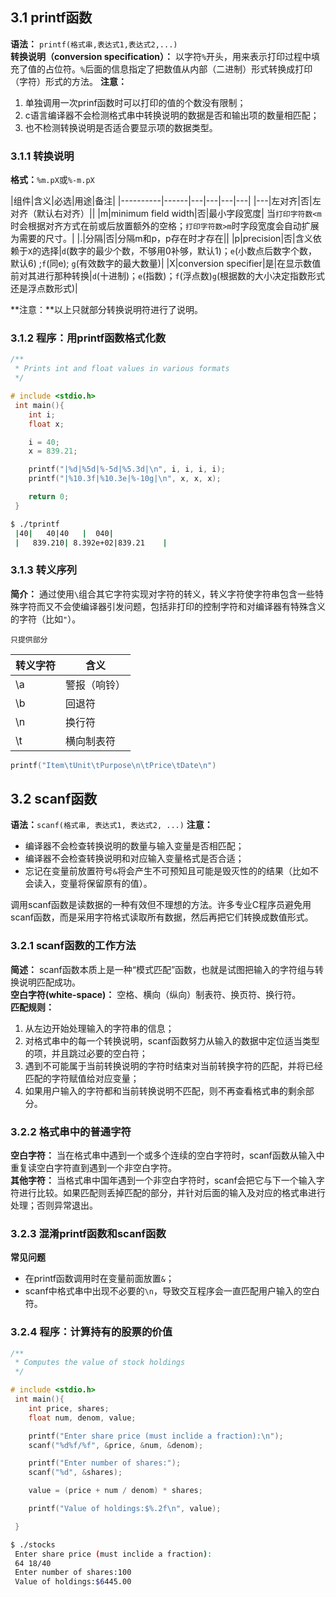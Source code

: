 ## 3.1	printf函数
**语法：** `printf(格式串,表达式1,表达式2,...)`  
**转换说明（conversion specification）：** 以字符`%`开头，用来表示打印过程中填充了值的占位符。`%`后面的信息指定了把数值从内部（二进制）形式转换成打印（字符）形式的方法。
**注意：**
1. 单独调用一次prinf函数时可以打印的值的个数没有限制；
2. c语言编译器不会检测格式串中转换说明的数据是否和输出项的数量相匹配；
3. 也不检测转换说明是否适合要显示项的数据类型。

### 3.1.1	转换说明
**格式：**`%m.pX`或`%-m.pX`

|组件|含义|必选|用途|备注|
|----------|------|---|---|---|---|
|---|左对齐|否|左对齐（默认右对齐）||
|m|minimum field width|否|最小字段宽度| 当`打印字符数<m`时会根据对齐方式在前或后放置额外的空格；`打印字符数>m`时字段宽度会自动扩展为需要的尺寸。|
|.|分隔|否|分隔m和p，p存在时才存在||
|p|precision|否|含义依赖于`X`的选择|`d`(数字的最少个数，不够用0补够，默认1)；`e`(小数点后数字个数，默认6) ;`f`(同e); `g`(有效数字的最大数量)|
|X|conversion specifier|是|在显示数值前对其进行那种转换|`d`(十进制)；`e`(指数)；`f`(浮点数)`g`(根据数的大小决定指数形式还是浮点数形式)|

**注意：**以上只就部分转换说明符进行了说明。

### 3.1.2	程序：用printf函数格式化数

```c
/**
 * Prints int and float values in various formats
 */

# include <stdio.h>
 int main(){
 	int i;
 	float x;

 	i = 40;
 	x = 839.21;

 	printf("|%d|%5d|%-5d|%5.3d|\n", i, i, i, i);
 	printf("|%10.3f|%10.3e|%-10g|\n", x, x, x);

 	return 0;
 }
```

```bash
$ ./tprintf
 |40|   40|40   |  040|
 |   839.210| 8.392e+02|839.21    |
```


### 3.1.3	转义序列
**简介：** 通过使用`\`组合其它字符实现对字符的转义，转义字符使字符串包含一些特殊字符而又不会使编译器引发问题，包括非打印的控制字符和对编译器有特殊含义的字符（比如`"`）。

`只提供部分`

|转义字符|含义|
|---|---|
|\a|警报（响铃）|
|\b|回退符|
|\n|换行符|
|\t|横向制表符|

```c
printf("Item\tUnit\tPurpose\n\tPrice\tDate\n")
```

## 3.2	scanf函数
**语法：**`scanf(格式串, 表达式1, 表达式2, ...)`
**注意：**

+ 编译器不会检查转换说明的数量与输入变量是否相匹配；
+ 编译器不会检查转换说明和对应输入变量格式是否合适；
+ 忘记在变量前放置符号`&`将会产生不可预知且可能是毁灭性的的结果（比如不会读入，变量将保留原有的值）。

调用scanf函数是读数据的一种有效但不理想的方法。许多专业C程序员避免用scanf函数，而是采用字符格式读取所有数据，然后再把它们转换成数值形式。

### 3.2.1	scanf函数的工作方法
**简述：** scanf函数本质上是一种“模式匹配”函数，也就是试图把输入的字符组与转换说明匹配成功。  
**空白字符(white-space)：** 空格、横向（纵向）制表符、换页符、换行符。  
**匹配规则：**
1. 从左边开始处理输入的字符串的信息；
2. 对格式串中的每一个转换说明，scanf函数努力从输入的数据中定位适当类型的项，并且跳过必要的空白符；
3. 遇到不可能属于当前转换说明的字符时结束对当前转换字符的匹配，并将已经匹配的字符赋值给对应变量；
4. 如果用户输入的字符都和当前转换说明不匹配，则不再查看格式串的剩余部分。

### 3.2.2	格式串中的普通字符
**空白字符：** 当在格式串中遇到一个或多个连续的空白字符时，scanf函数从输入中重复读空白字符直到遇到一个非空白字符。  
**其他字符：** 当格式串中国年遇到一个非空白字符时，scanf会把它与下一个输入字符进行比较。如果匹配则丢掉匹配的部分，并针对后面的输入及对应的格式串进行处理；否则异常退出。

### 3.2.3	混淆printf函数和scanf函数
**常见问题**

+ 在printf函数调用时在变量前面放置`&`；
+ scanf中格式串中出现不必要的`\n`，导致交互程序会一直匹配用户输入的空白符。

### 3.2.4	程序：计算持有的股票的价值

```c
/**
 * Computes the value of stock holdings
 */

# include <stdio.h>
 int main(){
 	int price, shares;
 	float num, denom, value;

 	printf("Enter share price (must inclide a fraction):\n");
 	scanf("%d%f/%f", &price, &num, &denom);

 	printf("Enter number of shares:");
 	scanf("%d", &shares);

 	value = (price + num / denom) * shares;

 	printf("Value of holdings:$%.2f\n", value);

 }
```

```bash
$ ./stocks
 Enter share price (must inclide a fraction):
 64 18/40
 Enter number of shares:100
 Value of holdings:$6445.00
```
